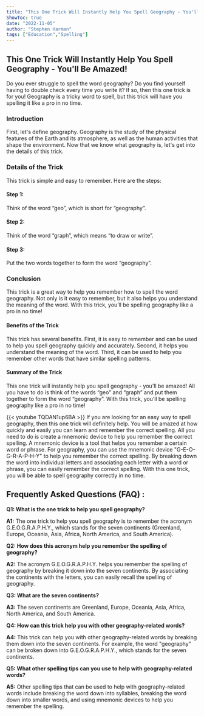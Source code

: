 ```yaml
---
title: "This One Trick Will Instantly Help You Spell Geography - You'll Be Amazed!"
ShowToc: true 
date: "2022-11-05"
author: "Stephen Harman" 
tags: ["Education","Spelling"]
---
```

<h2>This One Trick Will Instantly Help You Spell Geography - You'll Be Amazed!</h2>

Do you ever struggle to spell the word geography? Do you find yourself having to double check every time you write it? If so, then this one trick is for you! Geography is a tricky word to spell, but this trick will have you spelling it like a pro in no time.

<h3>Introduction</h3>

First, let's define geography. Geography is the study of the physical features of the Earth and its atmosphere, as well as the human activities that shape the environment. Now that we know what geography is, let's get into the details of this trick.

<h3>Details of the Trick</h3>

This trick is simple and easy to remember. Here are the steps:

<h4>Step 1:</h4>

Think of the word “geo”, which is short for “geography”.

<h4>Step 2:</h4>

Think of the word “graph”, which means “to draw or write”.

<h4>Step 3:</h4>

Put the two words together to form the word “geography”.

<h3>Conclusion</h3>

This trick is a great way to help you remember how to spell the word geography. Not only is it easy to remember, but it also helps you understand the meaning of the word. With this trick, you’ll be spelling geography like a pro in no time!

<h4>Benefits of the Trick</h4>

This trick has several benefits. First, it is easy to remember and can be used to help you spell geography quickly and accurately. Second, it helps you understand the meaning of the word. Third, it can be used to help you remember other words that have similar spelling patterns.

<h4>Summary of the Trick</h4>

This one trick will instantly help you spell geography - you'll be amazed! All you have to do is think of the words “geo” and “graph” and put them together to form the word “geography”. With this trick, you’ll be spelling geography like a pro in no time!

{{< youtube TQDAN1up6BA >}} 
If you are looking for an easy way to spell geography, then this one trick will definitely help. You will be amazed at how quickly and easily you can learn and remember the correct spelling. All you need to do is create a mnemonic device to help you remember the correct spelling. A mnemonic device is a tool that helps you remember a certain word or phrase. For geography, you can use the mnemonic device "G-E-O-G-R-A-P-H-Y" to help you remember the correct spelling. By breaking down the word into individual letters and associating each letter with a word or phrase, you can easily remember the correct spelling. With this one trick, you will be able to spell geography correctly in no time.

## Frequently Asked Questions (FAQ) :
**Q1: What is the one trick to help you spell geography?**

**A1:** The one trick to help you spell geography is to remember the acronym G.E.O.G.R.A.P.H.Y., which stands for the seven continents (Greenland, Europe, Oceania, Asia, Africa, North America, and South America). 

**Q2: How does this acronym help you remember the spelling of geography?**

**A2:** The acronym G.E.O.G.R.A.P.H.Y. helps you remember the spelling of geography by breaking it down into the seven continents. By associating the continents with the letters, you can easily recall the spelling of geography. 

**Q3: What are the seven continents?**

**A3:** The seven continents are Greenland, Europe, Oceania, Asia, Africa, North America, and South America. 

**Q4: How can this trick help you with other geography-related words?**

**A4:** This trick can help you with other geography-related words by breaking them down into the seven continents. For example, the word "geography" can be broken down into G.E.O.G.R.A.P.H.Y., which stands for the seven continents. 

**Q5: What other spelling tips can you use to help with geography-related words?**

**A5:** Other spelling tips that can be used to help with geography-related words include breaking the word down into syllables, breaking the word down into smaller words, and using mnemonic devices to help you remember the spelling.





